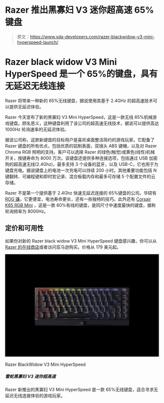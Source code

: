 # Razer 推出黑寡妇 V3 迷你超高速 65%键盘

> 原文：<https://www.xda-developers.com/razer-blackwidow-v3-mini-hyperspeed-launch/>

# Razer black widow V3 Mini HyperSpeed 是一个 65%的键盘，具有无延迟无线连接

Razer 将带来一种新的 65%无线键盘，据说使用其基于 2.4GHz 的超高速技术可以提供无延迟体验。

Razer 今天宣布了新的黑寡妇 V3 Mini HyperSpeed，这是一款无线 65%机械游戏键盘。顾名思义，这种键盘利用了该公司的超高速无线技术，据说可以提供高达 1000Hz 轮询速率的无延迟体验。

据该公司称，这款新键盘的目标用户是喜欢桌面整洁简约的游戏玩家。它配备了 Razer 键盘的所有优点，包括优质的铝制表面，双镜头 ABS 键帽，以及对 Razer Chroma RGB 照明的支持。客户可以选择 Razer 的绿色(触觉)或黄色(线性)机械开关，按键寿命为 8000 万次。该键盘还提供多种连接选项，包括通过 USB 加密狗的超高速无线(2.4Ghz)，最多支持 3 个设备的蓝牙，以及 USB-C，它也用于为键盘充电。据说键盘上的电池一次充电可以持续 200 小时。其他重要功能包括 N 键翻转、可编程键和即时宏记录、混合板载内存和最多可存储 5 个配置文件的云存储。

Razer 不是第一个提供基于 2.4Ghz 快速无延迟连接的 65%键盘的公司。华硕有 [ROG 镰](https://rog.asus.com/keyboards/keyboards/compact/rog-falchion-model/)，它更便宜，电池寿命更长，还有一些独特的技巧。此外还有 [Corsair K65 RGB Mini](https://www.corsair.com/us/en/Categories/Products/Gaming-Keyboards/RGB-Mechanical-Gaming-Keyboards/K65-RGB-MINI-60%25-Mechanical-Gaming-Keyboard/p/CH-9194014-NA) ，这是一款 60%有线的键盘，是同尺寸中速度最快的键盘，据称轮询频率为 8000Hz。

## 定价和可用性

如果你对新的 Razer black widow V3 Mini HyperSpeed 键盘感兴趣，你可以从 [Razer 的在线商店](https://razer.a9yw.net/c/2233363/642901/10229?subId1=UUxdaUeUpU3125&subId2=exda&u=https%3A%2F%2Fwww.razer.com%2Fgaming-keyboards%2Frazer-blackwidow-v3-mini-hyperspeed%2FRZ03-03891500-R3U1)或者访问亚马逊购买。价格从 179 美元起。

 <picture>![The new BlackWidow V3 Mini HyperSpeed by Razer is a 65% wireless keyboard for gamers who are looking for a lag-free wireless connectivity experience.](img/2b8e4cc87bb6193fa86dd0e2feb16c45.png)</picture> 

Razer BlackWidow V3 Mini HyperSpeed

##### 雷蛇黑寡妇 V3 迷你超高速

Razer 新推出的黑寡妇 V3 Mini HyperSpeed 是一款 65%无线键盘，适合寻求无延迟无线连接体验的游戏玩家。